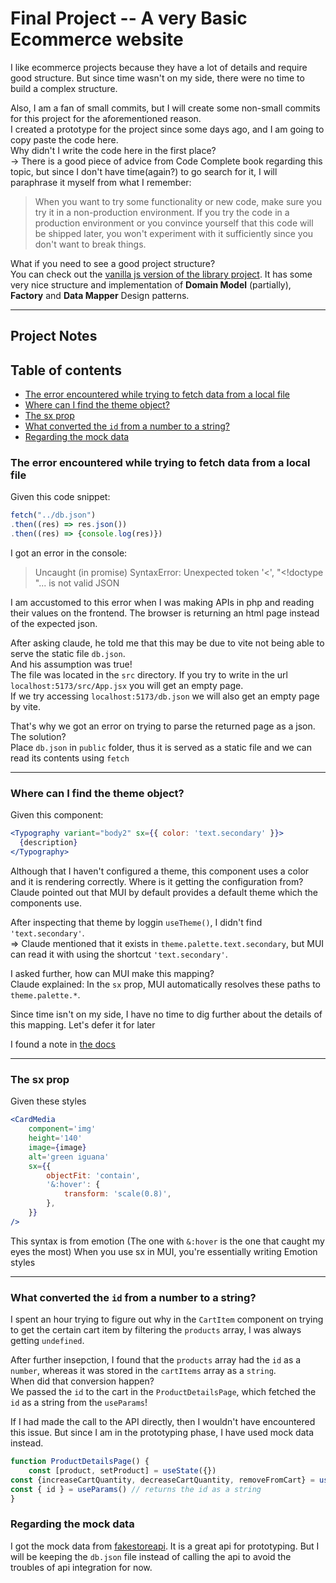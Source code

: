 # Final Project -- A very Basic Ecommerce website

I like ecommerce projects because they have a lot of details and require good structure. But since time wasn't on my side, there were no time to build a complex structure.  

Also, I am a fan of small commits, but I will create some non-small commits for this project for the aforementioned reason.  
I created a prototype for the project since some days ago, and I am going to copy paste the code here.  
Why didn't I write the code here in the first place?  
-> There is a good piece of advice from Code Complete book regarding this topic, but since I don't have time(again?) to go search for it, I will paraphrase it myself from what I remember:  
> When you want to try some functionality or new code, make sure you try it in a non-production environment. If you try the code in a production environment or you convince yourself that this code will be shipped later, you won't experiment with it sufficiently since you don't want to break things.

What if you need to see a good project structure?  
You can check out the [vanilla js version of the library project](../library-project/). It has some very nice structure and implementation of **Domain Model** (partially), **Factory** and **Data Mapper** Design patterns.
____
## Project Notes

## Table of contents
- [The error encountered while trying to fetch data from a local file](#the-error-encountered-while-trying-to-fetch-data-from-a-local-file)
- [Where can I find the theme object?](#where-can-i-find-the-theme-object)
- [The sx prop](#the-sx-prop)
- [What converted the `id` from a number to a string?](#what-converted-the-id-from-a-number-to-a-string)
- [Regarding the mock data](#regarding-the-mock-data)

### The error encountered while trying to fetch data from a local file
Given this code snippet: 
```js
fetch("../db.json")
.then((res) => res.json())
.then((res) => {console.log(res)})
```
I got an error in the console: 
> Uncaught (in promise) SyntaxError: Unexpected token '<', "<!doctype "... is not valid JSON

I am accustomed to this error when I was making APIs in php and reading their values on the frontend. The browser is returning an html page instead of the expected json.

After asking claude, he told me that this may be due to vite not being able to serve the static file `db.json`.  
And his assumption was true!  
The file was located in the `src` directory. If you try to write in the url `localhost:5173/src/App.jsx` you will get an empty page.  
If we try accessing `localhost:5173/db.json` we will also get an empty page by vite.

That's why we got an error on trying to parse the returned page as a json.  
The solution?  
Place `db.json` in `public` folder, thus it is served as a static file and we can read its contents using `fetch`
_____
### Where can I find the theme object?
Given this component: 
```jsx
<Typography variant="body2" sx={{ color: 'text.secondary' }}>
  {description}
</Typography>
```
Although that I haven't configured a theme, this component uses a color and it is rendering correctly. Where is it getting the configuration from?  
Claude pointed out that MUI by default provides a default theme which the components use.  

After inspecting that theme by loggin `useTheme()`, I didn't find `'text.secondary'`.  
=> Claude mentioned that it exists in `theme.palette.text.secondary`, but MUI can read it with using the shortcut `'text.secondary'`.  

I asked further, how can MUI make this mapping?  
Claude explained: In the `sx` prop, MUI automatically resolves these paths to `theme.palette.*`.  

Since time isn't on my side, I have no time to dig further about the details of this mapping. Let's defer it for later

I found a note in [the docs](https://mui.com/system/getting-started/the-sx-prop/#palette)
_____
### The sx prop
Given these styles
```jsx
<CardMedia
	component='img'
	height='140'
	image={image}
	alt='green iguana'
	sx={{
		objectFit: 'contain',
		'&:hover': {
			transform: 'scale(0.8)',
		},
	}}
/>
```
This syntax is from emotion (The one with `&:hover` is the one that caught my eyes the most)
When you use sx in MUI, you're essentially writing Emotion styles
____
### What converted the `id` from a number to a string?
I spent an hour trying to figure out why in the `CartItem` component on trying to get the certain cart item by filtering the `products` array, I was always getting `undefined`.  

After further insepction, I found that the `products` array had the `id` as a `number`, whereas it was stored in the `cartItems` array as a `string`.  
When did that conversion happen?  
We passed the `id` to the cart in the `ProductDetailsPage`, which fetched the `id` as a string from the `useParams`!  

If I had made the call to the API directly, then I wouldn't have encountered this issue. But since I am in the prototyping phase, I have used mock data instead.
```jsx
function ProductDetailsPage() {
	const [product, setProduct] = useState({})
const {increaseCartQuantity, decreaseCartQuantity, removeFromCart} = useCartContext()
const { id } = useParams() // returns the id as a string
}
```
### Regarding the mock data
I got the mock data from [fakestoreapi](https://fakestoreapi.com/). It is a great api for prototyping. But I will be keeping the `db.json` file instead of calling the api to avoid the troubles of api integration for now. 
